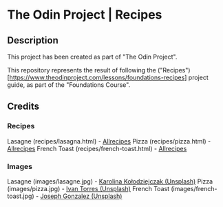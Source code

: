 # The Odin Project | Recipes

## Description
This project has been created as part of "The Odin Project".

This repository represents the result of following the ("Recipes")[https://www.theodinproject.com/lessons/foundations-recipes] project guide, as part of the "Foundations Course".

## Credits
### Recipes
Lasagne (recipes/lasagna.html) - [Allrecipes](https://www.allrecipes.com/recipe/23600/worlds-best-lasagna/)
Pizza (recipes/pizza.html) - [Allrecipes](https://www.allrecipes.com/recipe/133948/four-cheese-margherita-pizza/)
French Toast (recipes/french-toast.html) - [Allrecipes](https://www.allrecipes.com/recipe/7016/french-toast-i/)

### Images
Lasagne (images/lasagne.jpg) - [Karolina Kołodziejczak (Unsplash)](https://unsplash.com/photos/OSMAK8b74ls)
Pizza (images/pizza.jpg) - [Ivan Torres (Unsplash)](https://unsplash.com/photos/MQUqbmszGGM)
French Toast (images/french-toast.jpg) - [Joseph Gonzalez (Unsplash)](https://unsplash.com/photos/zcUgjyqEwe8)

